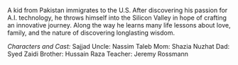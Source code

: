 A kid from Pakistan immigrates to the U.S. After discovering his passion for 
A.I. technology, he throws himself into the Silicon Valley in hope of crafting
an innovative journey. Along the way he learns many life lessons about love, 
family, and the nature of discovering longlasting wisdom.

*Characters and Cast:*
Sajjad Uncle: Nassim Taleb
Mom: Shazia Nuzhat
Dad: Syed Zaidi
Brother: Hussain Raza
Teacher: Jeremy Rossmann
